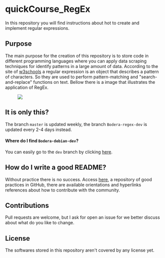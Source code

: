 # quickCourse_RegEx
In this repository you will find instructions about hot to create and implement regular expressions.

## Purpose
The main purpose for the creation of this repository is to store code in different programming languages where you can apply data scraping techniques for identify patterns in a large amount of data. According to the site of [w3schools](https://www.w3schools.com) a regular expression is an object that describes a pattern of characters. So they are used to perform pattern-matching and "search-and-replace" functions on text. Bellow there is a image that illustrates the application of RegEx.

<figure>
  <img src="https://cdn-images-1.medium.com/max/800/1*heoatW4adFXKom7R37r6RA.png">
</figure>

## It is only this?
The branch `master` is updated weekly, the branch `Bodera-regex-dev` is updated every 2-4 days instead.  

#### Where do I find `Bodera-debian-dev`?
You can easily go to the `dev` branch by clicking [here](https://github.com/Bodera/quickCourse_RegEx/tree/Bodera-regex-dev).  

## How do I write a good README?
 Without practice there is no success. Access [here](https://github.com/Bodera/goodPractices_Github), a repository of good practices in GitHub, there are available orientations and hyperlinks references about how to contribute with the community.

## Contributions
 Pull requests are welcome, but I ask for open an issue for we better discuss about what do you like to change.

## License
 The softwares stored in this repository aren't covered by any license yet.
